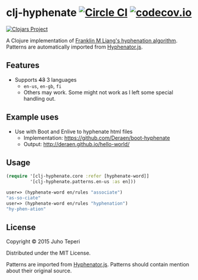 # clj-hyphenate [![Circle CI](https://circleci.com/gh/Deraen/clj-hyphenate.svg?style=shield)](https://circleci.com/gh/Deraen/clj-hyphenate) [![codecov.io](http://codecov.io/github/Deraen/clj-hyphenate/coverage.svg?branch=master)](http://codecov.io/github/Deraen/clj-hyphenate?branch=master)

[![Clojars Project](http://clojars.org/deraen/clj-hyphenate/latest-version.svg)](http://clojars.org/deraen/clj-hyphenate)

A Clojure implementation of [Franklin M Liang's hyphenation algorithm][2].
Patterns are automatically imported from [Hyphenator.js][1].

## Features

- Supports ~~43~~ 3 languages
  - `en-us`, `en-gb`, `fi`
  - Others may work. Some might not work as I left some special handling out.

## Example uses

- Use with Boot and Enlive to hyphenate html files
    - Implementation: https://github.com/Deraen/boot-hyphenate
    - Output: http://deraen.github.io/hello-world/

## Usage

```clj
(require '[clj-hyphenate.core :refer [hyphenate-word]]
         '[clj-hyphenate.patterns.en-us :as en]))

user=> (hyphenate-word en/rules "associate")
"as-so-ciate"
user=> (hyphenate-word en/rules "hyphenation")
"hy-phen-ation"
```

## License

Copyright © 2015 Juho Teperi

Distributed under the MIT License.

Patterns are imported from [Hyphenator.js][1]. Patterns should contain
mention about their original source.

[1]: http://mnater.github.io/Hyphenator/
[2]: http://www.tug.org/docs/liang/
